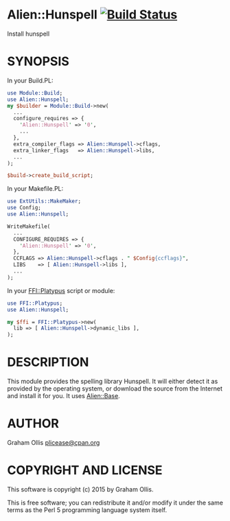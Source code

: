 # Alien::Hunspell [![Build Status](https://secure.travis-ci.org/plicease/Alien-Hunspell.png)](http://travis-ci.org/plicease/Alien-Hunspell)

Install hunspell

# SYNOPSIS

In your Build.PL:

```perl
use Module::Build;
use Alien::Hunspell;
my $builder = Module::Build->new(
  ...
  configure_requires => {
    'Alien::Hunspell' => '0',
    ...
  },
  extra_compiler_flags => Alien::Hunspell->cflags,
  extra_linker_flags   => Alien::Hunspell->libs,
  ...
);

$build->create_build_script;
```

In your Makefile.PL:

```perl
use ExtUtils::MakeMaker;
use Config;
use Alien::Hunspell;

WriteMakefile(
  ...
  CONFIGURE_REQUIRES => {
    'Alien::Hunspell' => '0',
  },
  CCFLAGS => Alien::Hunspell->cflags . " $Config{ccflags}",
  LIBS    => [ Alien::Hunspell->libs ],
  ...
);
```

In your [FFI::Platypus](https://metacpan.org/pod/FFI::Platypus) script or module:

```perl
use FFI::Platypus;
use Alien::Hunspell;

my $ffi = FFI::Platypus->new(
  lib => [ Alien::Hunspell->dynamic_libs ],
);
```

# DESCRIPTION

This module provides the spelling library Hunspell.  It will either
detect it as provided by the operating system, or download the source
from the Internet and install it for you.  It uses [Alien::Base](https://metacpan.org/pod/Alien::Base).

# AUTHOR

Graham Ollis <plicease@cpan.org>

# COPYRIGHT AND LICENSE

This software is copyright (c) 2015 by Graham Ollis.

This is free software; you can redistribute it and/or modify it under
the same terms as the Perl 5 programming language system itself.
